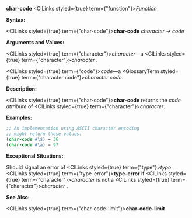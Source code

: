 **char-code** <ClLinks styled={true} term={"function"}><i>Function</i></ClLinks> 



**Syntax:** 



<ClLinks styled={true} term={"char-code"}><b>char-code</b></ClLinks> *character → code* 



**Arguments and Values:** 



<ClLinks styled={true} term={"character"}><i>character</i></ClLinks>—a <ClLinks styled={true} term={"character"}><i>character</i></ClLinks> . 



<ClLinks styled={true} term={"code"}><i>code</i></ClLinks>—a <GlossaryTerm styled={true} term={"character code"}><i>character code</i></GlossaryTerm>. 



**Description:** 



<ClLinks styled={true} term={"char-code"}><b>char-code</b></ClLinks> returns the *code attribute* of <ClLinks styled={true} term={"character"}><i>character</i></ClLinks>. 



**Examples:**
```lisp
;; An implementation using ASCII character encoding 
;; might return these values: 
(char-code #\$) → 36 
(char-code #\a) → 97 
```
**Exceptional Situations:** 



Should signal an error of <ClLinks styled={true} term={"type"}><i>type</i></ClLinks> <ClLinks styled={true} term={"type-error"}><b>type-error</b></ClLinks> if <ClLinks styled={true} term={"character"}><i>character</i></ClLinks> is not a <ClLinks styled={true} term={"character"}><i>character</i></ClLinks> . 



**See Also:** 



<ClLinks styled={true} term={"char-code-limit"}><b>char-code-limit</b></ClLinks> 







 



 



